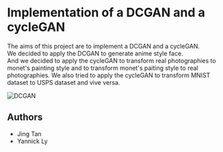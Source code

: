 # Implementation of a DCGAN and a cycleGAN

The aims of this project are to implement a DCGAN and a cycleGAN.  
We decided to apply the DCGAN to generate anime style face.  
And we decided to apply the cycleGAN to transform real photographies to monet's painting style and to transform monet's paiting style to real photographies. We also tried to apply the cycleGAN to transform MNIST dataset to USPS dataset and vive versa.  

![DCGAN](https://github.com/YannickLy/DeepLearning-Project-ENSAE-2020/raw/master/Implementation/DCGAN/.py/images/epoch%20260.png)

## Authors

* Jing Tan
* Yannick Ly
